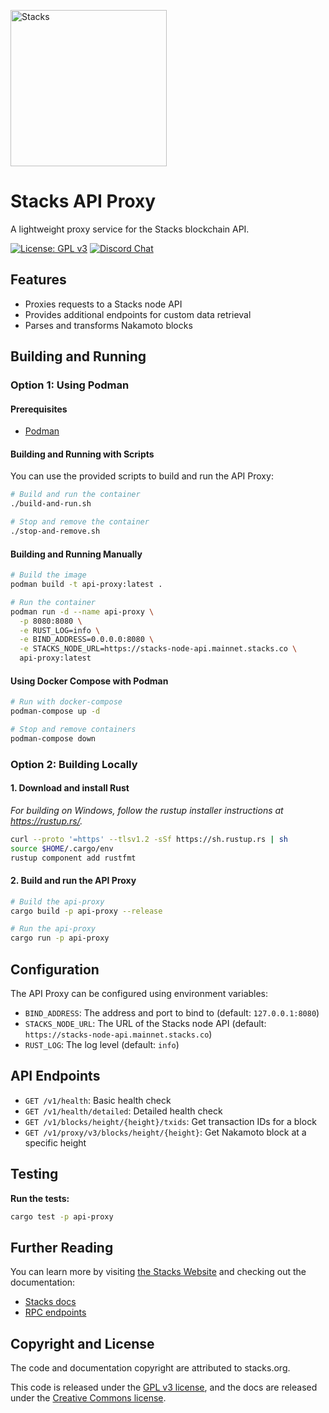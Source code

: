 <p align="left">
  <a href="https://stacks.co">
    <img alt="Stacks" src="https://i.imgur.com/zzwnCnY.png" width="250" />
  </a>
</p>

# Stacks API Proxy

A lightweight proxy service for the Stacks blockchain API.

[![License: GPL v3](https://img.shields.io/badge/License-GPLv3-blue.svg?style=flat)](https://www.gnu.org/licenses/gpl-3.0)
[![Discord Chat](https://img.shields.io/discord/621759717756370964.svg)](https://stacks.chat)

## Features

- Proxies requests to a Stacks node API
- Provides additional endpoints for custom data retrieval
- Parses and transforms Nakamoto blocks

## Building and Running

### Option 1: Using Podman

#### Prerequisites

- [Podman](https://podman.io/getting-started/installation)

#### Building and Running with Scripts

You can use the provided scripts to build and run the API Proxy:

```bash
# Build and run the container
./build-and-run.sh

# Stop and remove the container
./stop-and-remove.sh
```

#### Building and Running Manually

```bash
# Build the image
podman build -t api-proxy:latest .

# Run the container
podman run -d --name api-proxy \
  -p 8080:8080 \
  -e RUST_LOG=info \
  -e BIND_ADDRESS=0.0.0.0:8080 \
  -e STACKS_NODE_URL=https://stacks-node-api.mainnet.stacks.co \
  api-proxy:latest
```

#### Using Docker Compose with Podman

```bash
# Run with docker-compose
podman-compose up -d

# Stop and remove containers
podman-compose down
```

### Option 2: Building Locally

#### 1. Download and install Rust

_For building on Windows, follow the rustup installer instructions at https://rustup.rs/._

```bash
curl --proto '=https' --tlsv1.2 -sSf https://sh.rustup.rs | sh
source $HOME/.cargo/env
rustup component add rustfmt
```

#### 2. Build and run the API Proxy

```bash
# Build the api-proxy
cargo build -p api-proxy --release

# Run the api-proxy
cargo run -p api-proxy
```

## Configuration

The API Proxy can be configured using environment variables:

- `BIND_ADDRESS`: The address and port to bind to (default: `127.0.0.1:8080`)
- `STACKS_NODE_URL`: The URL of the Stacks node API (default: `https://stacks-node-api.mainnet.stacks.co`)
- `RUST_LOG`: The log level (default: `info`)

## API Endpoints

- `GET /v1/health`: Basic health check
- `GET /v1/health/detailed`: Detailed health check
- `GET /v1/blocks/height/{height}/txids`: Get transaction IDs for a block
- `GET /v1/proxy/v3/blocks/height/{height}`: Get Nakamoto block at a specific height

## Testing

**Run the tests:**

```bash
cargo test -p api-proxy
```

## Further Reading

You can learn more by visiting [the Stacks Website](https://stacks.co) and checking out the documentation:

- [Stacks docs](https://docs.stacks.co/)
- [RPC endpoints](https://docs.stacks.co/docs/api/)

## Copyright and License

The code and documentation copyright are attributed to stacks.org.

This code is released under the [GPL v3 license](https://www.gnu.org/licenses/quick-guide-gplv3.en.html), and the docs are released under the [Creative Commons license](https://creativecommons.org/).
